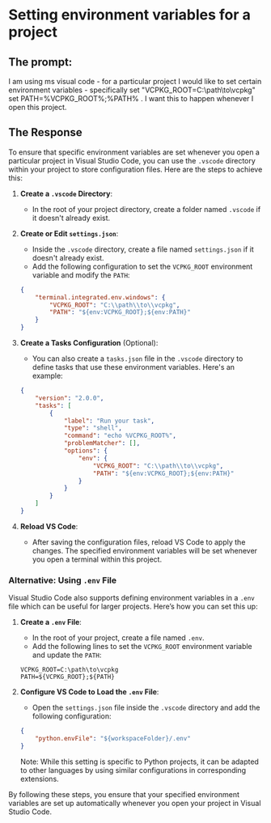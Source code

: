 # Setting environment variables for a project

## The prompt:
I am using ms visual code - for a particular project I would like to set certain environment variables - specifically set "VCPKG_ROOT=C:\path\to\vcpkg"
set PATH=%VCPKG_ROOT%;%PATH% . I want this to happen whenever I open this project.

## The Response


To ensure that specific environment variables are set whenever you open a particular project in Visual Studio Code, you can use the `.vscode` directory within your project to store configuration files. Here are the steps to achieve this:

1. **Create a `.vscode` Directory**:
   - In the root of your project directory, create a folder named `.vscode` if it doesn't already exist.

2. **Create or Edit `settings.json`**:
   - Inside the `.vscode` directory, create a file named `settings.json` if it doesn't already exist.
   - Add the following configuration to set the `VCPKG_ROOT` environment variable and modify the `PATH`:

   ```json
   {
       "terminal.integrated.env.windows": {
           "VCPKG_ROOT": "C:\\path\\to\\vcpkg",
           "PATH": "${env:VCPKG_ROOT};${env:PATH}"
       }
   }
   ```

3. **Create a Tasks Configuration** (Optional):
   - You can also create a `tasks.json` file in the `.vscode` directory to define tasks that use these environment variables. Here's an example:

   ```json
   {
       "version": "2.0.0",
       "tasks": [
           {
               "label": "Run your task",
               "type": "shell",
               "command": "echo %VCPKG_ROOT%",
               "problemMatcher": [],
               "options": {
                   "env": {
                       "VCPKG_ROOT": "C:\\path\\to\\vcpkg",
                       "PATH": "${env:VCPKG_ROOT};${env:PATH}"
                   }
               }
           }
       ]
   }
   ```

4. **Reload VS Code**:
   - After saving the configuration files, reload VS Code to apply the changes. The specified environment variables will be set whenever you open a terminal within this project.

### Alternative: Using `.env` File
Visual Studio Code also supports defining environment variables in a `.env` file which can be useful for larger projects. Here’s how you can set this up:

1. **Create a `.env` File**:
   - In the root of your project, create a file named `.env`.
   - Add the following lines to set the `VCPKG_ROOT` environment variable and update the `PATH`:

   ```env
   VCPKG_ROOT=C:\path\to\vcpkg
   PATH=${VCPKG_ROOT};${PATH}
   ```

2. **Configure VS Code to Load the `.env` File**:
   - Open the `settings.json` file inside the `.vscode` directory and add the following configuration:

   ```json
   {
       "python.envFile": "${workspaceFolder}/.env"
   }
   ```

   Note: While this setting is specific to Python projects, it can be adapted to other languages by using similar configurations in corresponding extensions.

By following these steps, you ensure that your specified environment variables are set up automatically whenever you open your project in Visual Studio Code.